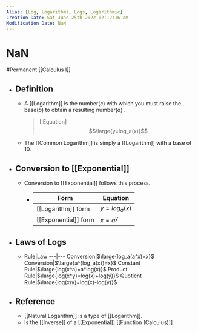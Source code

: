 ```yaml
---
Alias: [Log, Logarithms, Logs, Logarithmic]
Creation Date: Sat June 25th 2022 02:12:16 am 
Modification Date: NaN
---
```

# NaN
#Permanent [[Calculus I]]

- ## Definition
	- A [[Logarithm]] is the number($c$) with which you must raise the base($b$) to obtain a resulting number($a$) .
	  > [!Equation]
	  > $$\large{y=log_a(x)}$$
	- The [[Common Logarithm]] is simply a [[Logarithm]] with a base of 10.
- ## Conversion to [[Exponential]]
	- Conversion to [[Exponential]] follows this process.
		- Form|Equation
		  ---|---
		  [[Logarithm]] form|$y=log_{a}(x)$
		  [[Exponential]] form|$x=a^y$
- ## Laws of Logs
	- Rule|Law
	---|---
	Conversion|$\large{log_a(a^x)=x}$
	Conversion|$\large{a^{log_a(x)}=x}$
	Constant Rule|$\large{log(x^a)=a*log(x)}$
	Product Rule|$\large{log(x*y)=log(x)+log(y)}$
	Quotient Rule|$\large{log(x/y)=log(x)-log(y)}$
- ## Reference
	- [[Natural Logarithm]] is a type of [[Logarithm]].
	- Is the [[Inverse]] of a [[Exponential]] [[Function (Calculus)]]